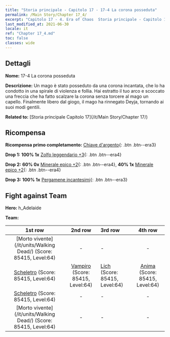 ```yaml
---
title: "Storia principale - Capitolo 17 - 17-4 La corona posseduta"
permalink: /Main Story/Chapter 17_4/
excerpt: "Capitolo 17 - 4. Era of Chaos  Storia principale - Capitolo 17_4. 17-4 La corona posseduta"
last_modified_at: 2021-06-30
locale: it
ref: "Chapter 17_4.md"
toc: false
classes: wide
---
```


## Dettagli

 **Nome:** 17-4 La corona posseduta

 **Descrizione:** Un mago è stato posseduto da una corona incantata, che lo ha condotto in una spirale di violenza e follia. Hai estratto il tuo arco e scoccato una freccia che ha fatto scalzare la corona senza torcere al mago un capello. Finalmente libero dal giogo, il mago ha rinnegato Deyja, tornando ai suoi modi gentili.

 **Related to:** [Storia principale Capitolo 17](/it/Main Story/Chapter 17/)

## Ricompensa

 **Ricompensa primo completamento:** [Chiave d'argento](/ItemsIT/con_693/){: .btn .btn--era3}

 **Drop 1:** **100% 1x** [Zolfo leggendario +3](/ItemsIT/mat_57/){: .btn .btn--era4}

 **Drop 2:** **60% 0x** [Minerale epico +2](/ItemsIT/mat_47/){: .btn .btn--era4}, **40% 1x** [Minerale epico +2](/ItemsIT/mat_47/){: .btn .btn--era4}

 **Drop 3:** **100% 1x** [Pergamene incantesimi](/ItemsIT/con_694/){: .btn .btn--era3}


## Fight against Team
 **Hero:** h_Adelaide

 **Team:**


  | 1st row | 2nd row | 3rd row | 4th row |
  |:----:|:----:|:----|:----:|
  | [Morto vivente](/it/units/Walking Dead/) (Score: 85415, Level:64)  | - | - | - |
  | [Scheletro](/it/units/Skeleton/) (Score: 85415, Level:64)  | [Vampiro](/it/units/Vampire/) (Score: 85415, Level:64)  | [Lich](/it/units/Lich/) (Score: 85415, Level:64)  | [Anima](/it/units/Wight/) (Score: 85415, Level:64)  |
  | [Scheletro](/it/units/Skeleton/) (Score: 85415, Level:64)  | - | - | - |
  | [Morto vivente](/it/units/Walking Dead/) (Score: 85415, Level:64)  | - | - | - |


